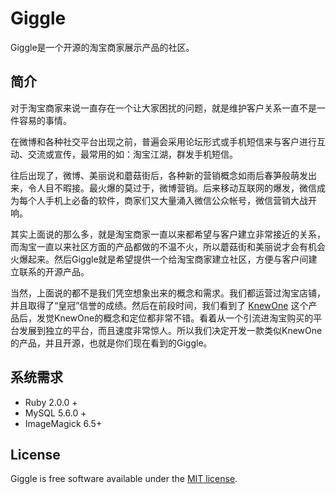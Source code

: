 # Giggle

Giggle是一个开源的淘宝商家展示产品的社区。

## 简介

对于淘宝商家来说一直存在一个让大家困扰的问题，就是维护客户关系一直不是一件容易的事情。

在微博和各种社交平台出现之前，普遍会采用论坛形式或手机短信来与客户进行互动、交流或宣传，最常用的如：淘宝江湖，群发手机短信。

往后出现了，微博、美丽说和蘑菇街后，各种新的营销概念如雨后春笋般萌发出来，令人目不暇接。最火爆的莫过于，微博营销。后来移动互联网的爆发，微信成为每个人手机上必备的软件，商家们又大量涌入微信公众帐号，微信营销大战开响。

其实上面说的那么多，就是淘宝商家一直以来都希望与客户建立非常接近的关系，而淘宝一直以来社区方面的产品都做的不温不火，所以蘑菇街和美丽说才会有机会火爆起来。然后Giggle就是希望提供一个给淘宝商家建立社区，方便与客户间建立联系的开源产品。

当然，上面说的都不是我们凭空想象出来的概念和需求。我们都运营过淘宝店铺，并且取得了“皇冠”信誉的成绩。然后在前段时间，我们看到了 [KnewOne](http://knewone.com/) 这个产品后，发觉KnewOne的概念和定位都非常不错。看着从一个引流进淘宝购买的平台发展到独立的平台，而且速度非常惊人。所以我们决定开发一款类似KnewOne的产品，并且开源，也就是你们现在看到的Giggle。

## 系统需求
* Ruby 2.0.0 +
* MySQL 5.6.0 +
* ImageMagick 6.5+

## License

Giggle is free software available under the [MIT license](http://en.wikipedia.org/wiki/MIT_License).
